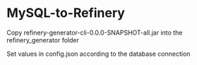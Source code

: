 # MySQL-to-Refinery

Copy refinery-generator-cli-0.0.0-SNAPSHOT-all.jar into the refinery_generator folder

Set values in config.json according to the database connection
